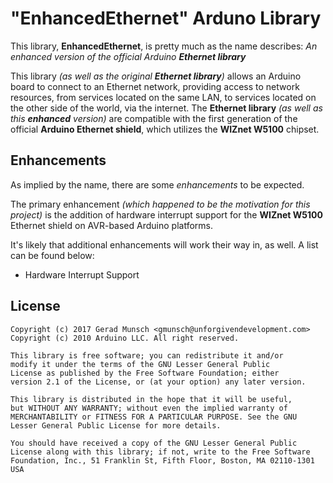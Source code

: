 # "EnhancedEthernet" Arduno Library #

This library, **EnhancedEthernet**, is pretty much as the name describes:
_An enhanced version of the official Arduino **Ethernet library**_

This library _(as well as the original **Ethernet library**)_ allows an Arduino board to connect to an Ethernet network,
providing access to network resources, from services located on the same LAN, to services located on the other side of
the world, via the internet. The **Ethernet library** _(as well as this **enhanced** version)_ are compatible with the
first generation of the official **Arduino Ethernet shield**, which utilizes the **WIZnet W5100** chipset.


## Enhancements ##

As implied by the name, there are some _enhancements_ to be expected.

The primary enhancement _(which happened to be the motivation for this project)_ is the addition of hardware interrupt
support for the **WIZnet W5100** Ethernet shield on AVR-based Arduino platforms.

It's likely that additional enhancements will work their way in, as well. A list can be found below:
* Hardware Interrupt Support



## License ##

	Copyright (c) 2017 Gerad Munsch <gmunsch@unforgivendevelopment.com>
	Copyright (c) 2010 Arduino LLC. All right reserved.

	This library is free software; you can redistribute it and/or
	modify it under the terms of the GNU Lesser General Public
	License as published by the Free Software Foundation; either
	version 2.1 of the License, or (at your option) any later version.

	This library is distributed in the hope that it will be useful,
	but WITHOUT ANY WARRANTY; without even the implied warranty of
	MERCHANTABILITY or FITNESS FOR A PARTICULAR PURPOSE. See the GNU
	Lesser General Public License for more details.

	You should have received a copy of the GNU Lesser General Public
	License along with this library; if not, write to the Free Software
	Foundation, Inc., 51 Franklin St, Fifth Floor, Boston, MA 02110-1301 USA
